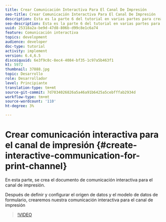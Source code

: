 ```yaml
---
title: Crear Comunicación Interactiva Para El Canal De Impresión
seo-title: Crear Comunicación Interactiva Para El Canal De Impresión
description: Esta es la parte 6 del tutorial en varias partes para crear su primer documento de comunicación interactivo para el canal de impresión. En esta parte, se crea el documento de comunicación interactiva para el canal de impresión.
seo-description: Esta es la parte 6 del tutorial en varias partes para crear su primer documento de comunicación interactivo para el canal de impresión. En esta parte, se crea el documento de comunicación interactiva para el canal de impresión.
uuid: 25318a2a-be9d-47d8-806b-d99c8e1c6a74
feature: Comunicación interactiva
topics: development
audience: developer
doc-type: tutorial
activity: implement
version: 6.4,6.5
discoiquuid: 6e3f9c8c-8ec4-4084-bf35-1c97a5b463f1
kt: 5972
thumbnail: 37888.jpg
topic: Desarrollo
role: Desarrollador
level: Principiante
translation-type: tm+mt
source-git-commit: 7d7034026826a5a46a91b6425a5cebfffab2934d
workflow-type: tm+mt
source-wordcount: '110'
ht-degree: 3%

---
```



# Crear comunicación interactiva para el canal de impresión {#create-interactive-communication-for-print-channel}

En esta parte, se crea el documento de comunicación interactiva para el canal de impresión.

Después de definir y configurar el origen de datos y el modelo de datos de formulario, crearemos nuestra comunicación interactiva para el canal de impresión

>[!VIDEO](https://video.tv.adobe.com/v/37888/?quality=9)
